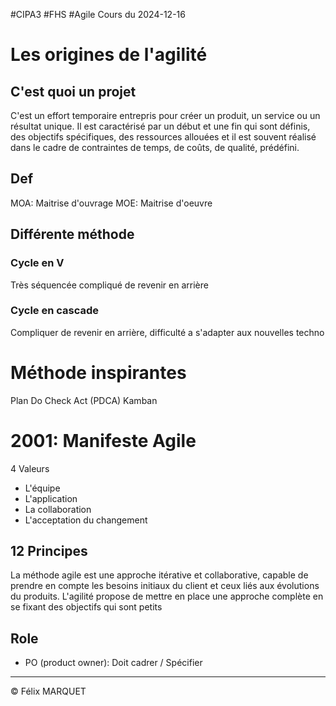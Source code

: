 #CIPA3 #FHS #Agile
Cours du 2024-12-16
# Les origines de l'agilité
## C'est quoi un projet
C'est un effort temporaire entrepris pour créer un produit, un service ou un résultat unique. Il est caractérisé par un début et une fin qui sont définis, des objectifs spécifiques, des ressources allouées et il est souvent réalisé dans le cadre de contraintes de temps, de coûts, de qualité, prédéfini.
## Def
MOA: Maitrise d'ouvrage
MOE: Maitrise d'oeuvre
## Différente méthode
### Cycle en V
Très séquencée compliqué de revenir en arrière
### Cycle en cascade
Compliquer de revenir en arrière, difficulté a s'adapter aux nouvelles techno

# Méthode inspirantes
Plan Do Check Act (PDCA)
Kamban

# 2001: Manifeste Agile
4 Valeurs
- L'équipe
- L'application
- La collaboration
- L'acceptation du changement

12 Principes
- 

La méthode agile est une approche itérative et collaborative, capable de prendre en compte les besoins initiaux du client et ceux liés aux évolutions du produits.
L'agilité propose de mettre en place une approche complète en se fixant des objectifs qui sont petits

## Role
- PO (product owner): Doit cadrer / Spécifier 


---
&copy; Félix MARQUET